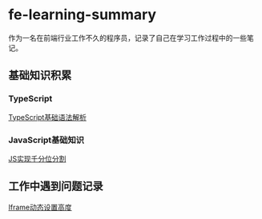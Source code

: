 # fe-learning-summary

作为一名在前端行业工作不久的程序员，记录了自己在学习工作过程中的一些笔记。

## 基础知识积累

### TypeScript

[TypeScript基础语法解析](./TypeScript基础知识.md)

### JavaScript基础知识

[JS实现千分位分割](./JS实现千分位分割.md)


## 工作中遇到问题记录

[Iframe动态设置高度](./Iframe动态设置高度.md)



